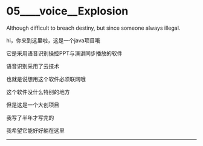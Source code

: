 # 05____voice__Explosion

Although difficult to breach destiny, but since someone always illegal.

hi，你来到这里啦，这是一个java项目哦

它是采用语音识别操控PPT与演讲同步播放的软件

语音识别采用了云技术

也就是说想用这个软件必须联网哦

这个软件没什么特别的地方

但是这是一个大创项目

我写了半年才写完的

我希望它能好好躺在这里

--------------------------------------------
